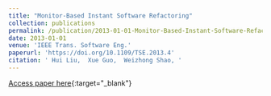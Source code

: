 ```yaml
---
title: "Monitor-Based Instant Software Refactoring"
collection: publications
permalink: /publication/2013-01-01-Monitor-Based-Instant-Software-Refactoring
date: 2013-01-01
venue: 'IEEE Trans. Software Eng.'
paperurl: 'https://doi.org/10.1109/TSE.2013.4'
citation: ' Hui Liu,  Xue Guo,  Weizhong Shao, '
---
```

[Access paper here](https://doi.org/10.1109/TSE.2013.4){:target="_blank"}
